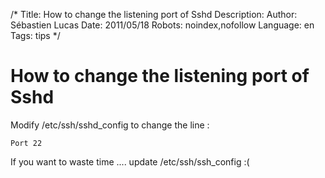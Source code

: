 /*
Title: How to change the listening port of Sshd
Description: 
Author: Sébastien Lucas
Date: 2011/05/18
Robots: noindex,nofollow
Language: en
Tags: tips
*/
# How to change the listening port of Sshd

Modify /etc/ssh/sshd_config to change the line :

```
Port 22
```
If you want to waste time .... update /etc/ssh/ssh_config :(








